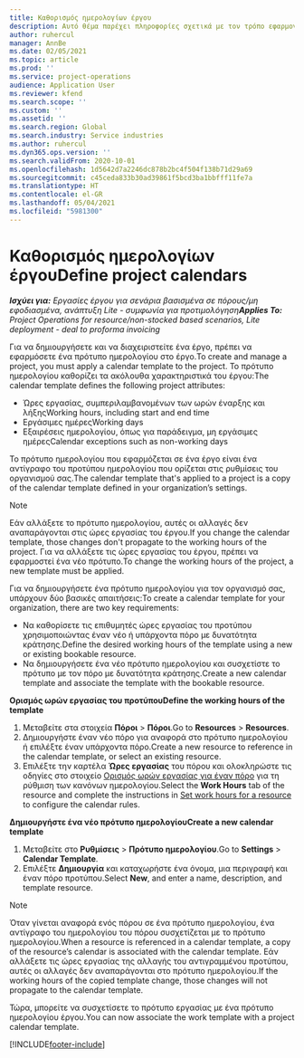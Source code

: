 ```yaml
---
title: Καθορισμός ημερολογίων έργου
description: Αυτό θέμα παρέχει πληροφορίες σχετικά με τον τρόπο εφαρμογής ενός προτύπου ημερολογίου σε ένα έργο, για την παρακολούθηση του χρονοδιαγράμματος του έργου.
author: ruhercul
manager: AnnBe
ms.date: 02/05/2021
ms.topic: article
ms.prod: ''
ms.service: project-operations
audience: Application User
ms.reviewer: kfend
ms.search.scope: ''
ms.custom: ''
ms.assetid: ''
ms.search.region: Global
ms.search.industry: Service industries
ms.author: ruhercul
ms.dyn365.ops.version: ''
ms.search.validFrom: 2020-10-01
ms.openlocfilehash: 1d5642d7a2246dc878b2bc4f504f138b71d29a69
ms.sourcegitcommit: c45ceda833b30ad39861f5bcd3ba1bbfff11fe7a
ms.translationtype: HT
ms.contentlocale: el-GR
ms.lasthandoff: 05/04/2021
ms.locfileid: "5981300"
---
```

# <a name="define-project-calendars"></a><span data-ttu-id="5b01a-103">Καθορισμός ημερολογίων έργου</span><span class="sxs-lookup"><span data-stu-id="5b01a-103">Define project calendars</span></span>

<span data-ttu-id="5b01a-104">_**Ισχύει για:** Εργασίες έργου για σενάρια βασισμένα σε πόρους/μη εφοδιασμένα, ανάπτυξη Lite - συμφωνία για προτιμολόγηση_</span><span class="sxs-lookup"><span data-stu-id="5b01a-104">_**Applies To:** Project Operations for resource/non-stocked based scenarios, Lite deployment - deal to proforma invoicing_</span></span>

<span data-ttu-id="5b01a-105">Για να δημιουργήσετε και να διαχειριστείτε ένα έργο, πρέπει να εφαρμόσετε ένα πρότυπο ημερολογίου στο έργο.</span><span class="sxs-lookup"><span data-stu-id="5b01a-105">To create and manage a project, you must apply a calendar template to the project.</span></span> <span data-ttu-id="5b01a-106">Το πρότυπο ημερολογίου καθορίζει τα ακόλουθα χαρακτηριστικά του έργου:</span><span class="sxs-lookup"><span data-stu-id="5b01a-106">The calendar template defines the following project attributes:</span></span>

- <span data-ttu-id="5b01a-107">Ώρες εργασίας, συμπεριλαμβανομένων των ωρών έναρξης και λήξης</span><span class="sxs-lookup"><span data-stu-id="5b01a-107">Working hours, including start and end time</span></span>
- <span data-ttu-id="5b01a-108">Εργάσιμες ημέρες</span><span class="sxs-lookup"><span data-stu-id="5b01a-108">Working days</span></span>
- <span data-ttu-id="5b01a-109">Εξαιρέσεις ημερολογίου, όπως για παράδειγμα, μη εργάσιμες ημέρες</span><span class="sxs-lookup"><span data-stu-id="5b01a-109">Calendar exceptions such as non-working days</span></span>

<span data-ttu-id="5b01a-110">Το πρότυπο ημερολογίου που εφαρμόζεται σε ένα έργο είναι ένα αντίγραφο του προτύπου ημερολογίου που ορίζεται στις ρυθμίσεις του οργανισμού σας.</span><span class="sxs-lookup"><span data-stu-id="5b01a-110">The calendar template that's applied to a project is a copy of the calendar template defined in your organization’s settings.</span></span>

> [!NOTE]
> <span data-ttu-id="5b01a-111">Εάν αλλάξετε το πρότυπο ημερολογίου, αυτές οι αλλαγές δεν αναπαράγονται στις ώρες εργασίας του έργου.</span><span class="sxs-lookup"><span data-stu-id="5b01a-111">If you change the calendar template, those changes don't propagate to the working hours of the project.</span></span> <span data-ttu-id="5b01a-112">Για να αλλάξετε τις ώρες εργασίας του έργου, πρέπει να εφαρμοστεί ένα νέο πρότυπο.</span><span class="sxs-lookup"><span data-stu-id="5b01a-112">To change the working hours of the project, a new template must be applied.</span></span>

<span data-ttu-id="5b01a-113">Για να δημιουργήσετε ένα πρότυπο ημερολογίου για τον οργανισμό σας, υπάρχουν δύο βασικές απαιτήσεις:</span><span class="sxs-lookup"><span data-stu-id="5b01a-113">To create a calendar template for your organization, there are two key requirements:</span></span>

- <span data-ttu-id="5b01a-114">Να καθορίσετε τις επιθυμητές ώρες εργασίας του προτύπου χρησιμοποιώντας έναν νέο ή υπάρχοντα πόρο με δυνατότητα κράτησης.</span><span class="sxs-lookup"><span data-stu-id="5b01a-114">Define the desired working hours of the template using a new or existing bookable resource.</span></span>
- <span data-ttu-id="5b01a-115">Να δημιουργήσετε ένα νέο πρότυπο ημερολογίου και συσχετίστε το πρότυπο με τον πόρο με δυνατότητα κράτησης.</span><span class="sxs-lookup"><span data-stu-id="5b01a-115">Create a new calendar template and associate the template with the bookable resource.</span></span>

<span data-ttu-id="5b01a-116">**Ορισμός ωρών εργασίας του προτύπου**</span><span class="sxs-lookup"><span data-stu-id="5b01a-116">**Define the working hours of the template**</span></span>

1. <span data-ttu-id="5b01a-117">Μεταβείτε στα στοιχεία **Πόροι** \> **Πόροι**.</span><span class="sxs-lookup"><span data-stu-id="5b01a-117">Go to **Resources** \> **Resources**.</span></span>
2. <span data-ttu-id="5b01a-118">Δημιουργήστε έναν νέο πόρο για αναφορά στο πρότυπο ημερολογίου ή επιλέξτε έναν υπάρχοντα πόρο.</span><span class="sxs-lookup"><span data-stu-id="5b01a-118">Create a new resource to reference in the calendar template, or select an existing resource.</span></span>
3. <span data-ttu-id="5b01a-119">Επιλέξτε την καρτέλα **Ώρες εργασίας** του πόρου και ολοκληρώστε τις οδηγίες στο στοιχείο [Ορισμός ωρών εργασίας για έναν πόρο](https://docs.microsoft.com/dynamics365/field-service/set-work-hours-resource) για τη ρύθμιση των κανόνων ημερολογίου.</span><span class="sxs-lookup"><span data-stu-id="5b01a-119">Select the **Work Hours** tab of the resource and complete the instructions in [Set work hours for a resource](https://docs.microsoft.com/dynamics365/field-service/set-work-hours-resource) to configure the calendar rules.</span></span>

<span data-ttu-id="5b01a-120">**Δημιουργήστε ένα νέο πρότυπο ημερολογίου**</span><span class="sxs-lookup"><span data-stu-id="5b01a-120">**Create a new calendar template**</span></span>

1. <span data-ttu-id="5b01a-121">Μεταβείτε στο **Ρυθμίσεις** \> **Πρότυπο ημερολογίου**.</span><span class="sxs-lookup"><span data-stu-id="5b01a-121">Go to **Settings** \> **Calendar Template**.</span></span>
2. <span data-ttu-id="5b01a-122">Επιλέξτε **Δημιουργία** και καταχωρήστε ένα όνομα, μια περιγραφή και έναν πόρο προτύπου.</span><span class="sxs-lookup"><span data-stu-id="5b01a-122">Select **New**, and enter a name, description, and template resource.</span></span>

> [!NOTE]
> <span data-ttu-id="5b01a-123">Όταν γίνεται αναφορά ενός πόρου σε ένα πρότυπο ημερολογίου, ένα αντίγραφο του ημερολογίου του πόρου συσχετίζεται με το πρότυπο ημερολογίου.</span><span class="sxs-lookup"><span data-stu-id="5b01a-123">When a resource is referenced in a calendar template, a copy of the resource’s calendar is associated with the calendar template.</span></span> <span data-ttu-id="5b01a-124">Εάν αλλάξετε τις ώρες εργασίας της αλλαγής του αντιγραμμένου προτύπου, αυτές οι αλλαγές δεν αναπαράγονται στο πρότυπο ημερολογίου.</span><span class="sxs-lookup"><span data-stu-id="5b01a-124">If the working hours of the copied template change, those changes will not propagate to the calendar template.</span></span>

<span data-ttu-id="5b01a-125">Τώρα, μπορείτε να συσχετίσετε το πρότυπο εργασίας με ένα πρότυπο ημερολογίου έργου.</span><span class="sxs-lookup"><span data-stu-id="5b01a-125">You can now associate the work template with a project calendar template.</span></span>


[!INCLUDE[footer-include](../includes/footer-banner.md)]


